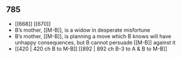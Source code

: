 ## 785
- [[668]] [[670]] 
- B’s mother, [[M-B]], is a widow in desperate misfortune
- B’s mother, [[M-B]], is planning a move which B knows will have unhappy consequences, but B cannot persuade [[M-B]] against it
- [[420 | 420 ch B to M-B]] [[892 | 892 ch B-3 to A &amp; B to M-B]] 

